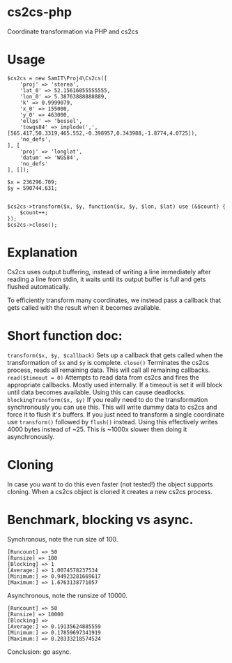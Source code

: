 # cs2cs-php
Coordinate transformation via PHP and cs2cs

# Usage
````
$cs2cs = new SamIT\Proj4\Cs2cs([
    'proj' => 'sterea',
    'lat_0' => 52.15616055555555,
    'lon_0' => 5.38763888888889,
    'k' => 0.9999079,
    'x_0' => 155000,
    'y_0' => 463000,
    'ellps' => 'bessel',
    'towgs84' => implode(',', [565.417,50.3319,465.552,-0.398957,0.343988,-1.8774,4.0725]),
    'no_defs',
], [
    'proj' => 'longlat',
    'datum' => 'WGS84',
    'no_defs'
], []);

$x = 236296.709;
$y = 590744.631;


$cs2cs->transform($x, $y, function($x, $y, $lon, $lat) use (&$count) {
    $count++;
});
$cs2cs->close();
````

# Explanation
Cs2cs uses output buffering, instead of writing a line immediately after reading a line from stdin, it waits until its output buffer is full and gets flushed automatically.

To efficiently transform many coordinates, we instead pass a callback that gets called with the result when it becomes available.

# Short function doc:
`transform($x, $y, $callback)`
Sets up a callback that gets called when the transformation of `$x` and `$y` is complete.
`close()`
Terminates the cs2cs process, reads all remaining data. This will call all remaining callbacks.
`read($timeout = 0)`
Attempts to read data from cs2cs and fires the appropriate callbacks. Mostly used internally.
If a timeout is set it will block until data becomes available.
Using this can cause deadlocks.
`blockingTransform($x, $y)`
If you really need to do the transformation synchronously you can use this.
This will write dummy data to cs2cs and force it to flush it's buffers.
If you just need to transform a single coordinate use `transform()` followed by `flush()` instead.
Using this effectively writes 4000 bytes instead of ~25. This is ~1000x slower then doing it asynchronously.

# Cloning
In case you want to do this even faster (not tested!) the object supports cloning.
When a cs2cs object is cloned it creates a new cs2cs process.

# Benchmark, blocking vs async.
Synchronous, note the run size of 100.
````
[Runcount] => 50
[Runsize] => 100
[Blocking] => 1
[Average:] => 1.0074578237534
[Minimum:] => 0.94923281669617
[Maximum:] => 1.6763138771057
````
Asynchronous, note the runsize of 10000.

````
[Runcount] => 50
[Runsize] => 10000
[Blocking] =>
[Average:] => 0.19135624885559
[Minimum:] => 0.17859697341919
[Maximum:] => 0.20333218574524
````

Conclusion: go async.